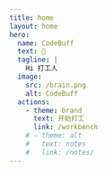 ```yaml
---
title: home
layout: home
hero:
  name: CodeBuff
  text: 🥱
  tagline: |
    Hi 打工人
  image:
    src: /brain.png
    alt: CodeBuff
  actions:
    - theme: brand
      text: 开始打工
      link: /workbench
    # - theme: alt
    #   text: notes
    #   link: /notes/
---
```

